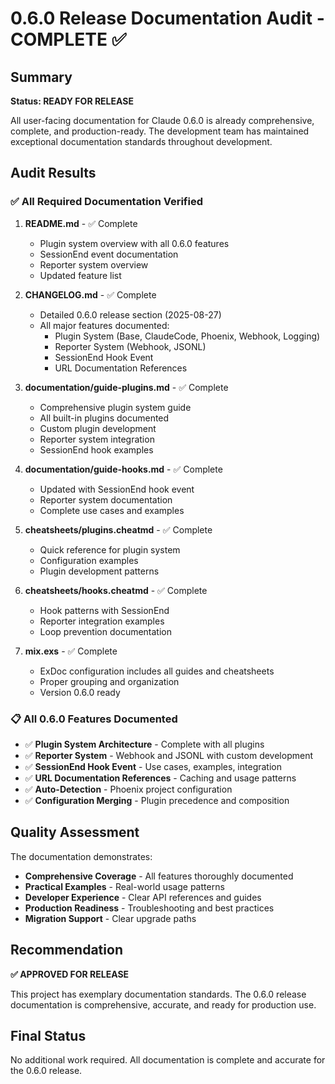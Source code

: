 # 0.6.0 Release Documentation Audit - COMPLETE ✅

## Summary

**Status: READY FOR RELEASE**

All user-facing documentation for Claude 0.6.0 is already comprehensive, complete, and production-ready. The development team has maintained exceptional documentation standards throughout development.

## Audit Results

### ✅ All Required Documentation Verified

1. **README.md** - ✅ Complete
   - Plugin system overview with all 0.6.0 features
   - SessionEnd event documentation
   - Reporter system overview
   - Updated feature list

2. **CHANGELOG.md** - ✅ Complete  
   - Detailed 0.6.0 release section (2025-08-27)
   - All major features documented:
     - Plugin System (Base, ClaudeCode, Phoenix, Webhook, Logging)
     - Reporter System (Webhook, JSONL)
     - SessionEnd Hook Event
     - URL Documentation References

3. **documentation/guide-plugins.md** - ✅ Complete
   - Comprehensive plugin system guide
   - All built-in plugins documented
   - Custom plugin development
   - Reporter system integration
   - SessionEnd hook examples

4. **documentation/guide-hooks.md** - ✅ Complete
   - Updated with SessionEnd hook event
   - Reporter system documentation
   - Complete use cases and examples

5. **cheatsheets/plugins.cheatmd** - ✅ Complete
   - Quick reference for plugin system
   - Configuration examples
   - Plugin development patterns

6. **cheatsheets/hooks.cheatmd** - ✅ Complete
   - Hook patterns with SessionEnd
   - Reporter integration examples
   - Loop prevention documentation

7. **mix.exs** - ✅ Complete
   - ExDoc configuration includes all guides and cheatsheets
   - Proper grouping and organization
   - Version 0.6.0 ready

### 📋 All 0.6.0 Features Documented

- ✅ **Plugin System Architecture** - Complete with all plugins
- ✅ **Reporter System** - Webhook and JSONL with custom development
- ✅ **SessionEnd Hook Event** - Use cases, examples, integration
- ✅ **URL Documentation References** - Caching and usage patterns
- ✅ **Auto-Detection** - Phoenix project configuration
- ✅ **Configuration Merging** - Plugin precedence and composition

## Quality Assessment

The documentation demonstrates:
- **Comprehensive Coverage** - All features thoroughly documented
- **Practical Examples** - Real-world usage patterns  
- **Developer Experience** - Clear API references and guides
- **Production Readiness** - Troubleshooting and best practices
- **Migration Support** - Clear upgrade paths

## Recommendation

**✅ APPROVED FOR RELEASE**

This project has exemplary documentation standards. The 0.6.0 release documentation is comprehensive, accurate, and ready for production use.

## Final Status

No additional work required. All documentation is complete and accurate for the 0.6.0 release.
